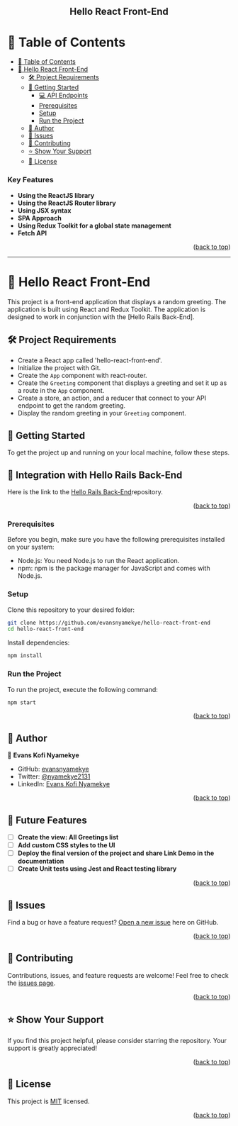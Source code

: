 <div align="center">

  <h2><b>Hello React Front-End</b></h2>

</div>

# 📗 Table of Contents

- [📗 Table of Contents](#-table-of-contents)
- [👋 Hello React Front-End](#about-project)
  - [🛠 Project Requirements](#project-requirements)
  - [🚀 Getting Started](#getting-started)
    - [💻 API Endpoints](#integration-with-hello-rails-back-end)
    - [Prerequisites](#prerequisites)
    - [Setup](#setup)
    - [Run the Project](#run-the-project)
  - [👥 Author](#authors)
  - [🔭 Issues](#issues)
  - [🤝 Contributing](#contributing)
  - [⭐️ Show Your Support](#️support)
  - [📝 License](#license)

### Key Features <a name="key-features"></a>

- **Using the ReactJS library**
- **Using the ReactJS Router library**
- **Using JSX syntax**
- **SPA Approach**
- **Using Redux Toolkit for a global state management**
- **Fetch API**

<p align="right">(<a href="#readme-top">back to top</a>)</p>

---

<!-- PROJECT REQUIREMENTS -->

# 👋 Hello React Front-End <a name="about-project"></a>

This project is a front-end application that displays a random greeting. The application is built using React and Redux Toolkit. The application is designed to work in conjunction with the [Hello Rails Back-End].

## 🛠 Project Requirements <a name="project-requirements"></a>

- Create a React app called 'hello-react-front-end'.
- Initialize the project with Git.
- Create the `App` component with react-router.
- Create the `Greeting` component that displays a greeting and set it up as a route in the `App` component.
- Create a store, an action, and a reducer that connect to your API endpoint to get the random greeting.
- Display the random greeting in your `Greeting` component.

## 🚀 Getting Started <a name="getting-started"></a>

To get the project up and running on your local machine, follow these steps.

## 🔗 Integration with Hello Rails Back-End <a name="integration-with-hello-rails-back-end"></a>

Here is the link to the [Hello Rails Back-End](https://github.com/evansnyamekye/hello-react-front-end)repository.

<p align="right">(<a href="#readme-top">back to top</a>)</p>


### Prerequisites

Before you begin, make sure you have the following prerequisites installed on your system:

- Node.js: You need Node.js to run the React application.
- npm: npm is the package manager for JavaScript and comes with Node.js.

### Setup

Clone this repository to your desired folder:

```sh
git clone https://github.com/evansnyamekye/hello-react-front-end
cd hello-react-front-end
```

Install dependencies:

```sh
npm install
```

### Run the Project

To run the project, execute the following command:

```sh
npm start
```

<p align="right">(<a href="#readme-top">back to top</a>)</p>

## 👥 Author <a name="authors"></a>

👤 **Evans Kofi Nyamekye**
- GitHub: [evansnyamekye](https://github.com/evansnyamekye)
- Twitter: [@nyamekye2131](https://twitter.com/nyamekye2131)
- LinkedIn: [Evans Kofi Nyamekye](https://www.linkedin.com/in/evans-kofi-nyamekye-1980a4117/)
<p align="right">(<a href="#readme-top">back to top</a>)</p>

## 🔭 Future Features <a name="future-features"></a>

- [ ] **Create the view: All Greetings list**
- [ ] **Add custom CSS styles to the UI**
- [ ] **Deploy the final version of the project and share Link Demo in the documentation**
- [ ] **Create Unit tests using Jest and React testing library**

<p align="right">(<a href="#readme-top">back to top</a>)</p>

## 🔭 Issues <a name="issues"></a>

Find a bug or have a feature request? [Open a new issue](https://github.com/evansnyamekye/hello-react-front-end/issues/2) here on GitHub.

<p align="right">(<a href="#readme-top">back to top</a>)</p>

## 🤝 Contributing <a name="contributing"></a>

Contributions, issues, and feature requests are welcome! Feel free to check the [issues page](https://github.com/evansnyamekye/hello-react-front-end/issues/2).

<p align="right">(<a href="#readme-top">back to top</a>)</p>

## ⭐️ Show Your Support <a name="️support"></a>

If you find this project helpful, please consider starring the repository. Your support is greatly appreciated!

<p align="right">(<a href="#readme-top">back to top</a>)</p>

## 📝 License <a name="license"></a>

This project is [MIT](./LICENSE) licensed.

<p align="right">(<a href="#readme-top">back to top</a>)</p>
